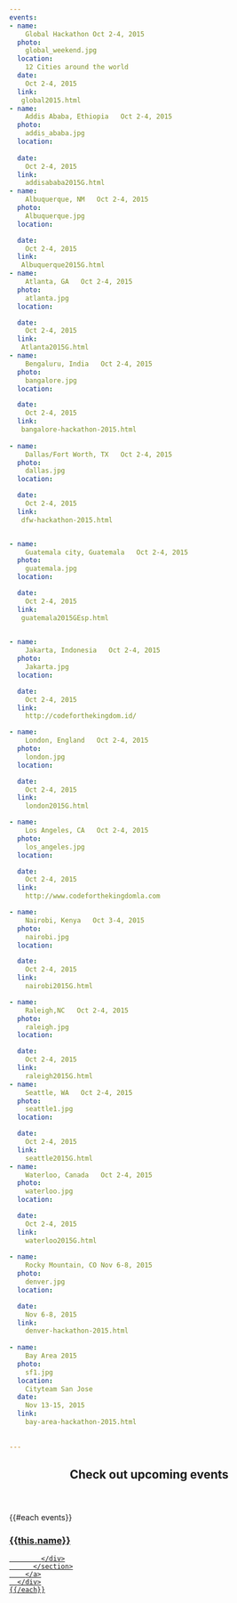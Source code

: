 ```yaml
---
events: 
- name:
    Global Hackathon Oct 2-4, 2015 
  photo:
    global_weekend.jpg
  location:
    12 Cities around the world
  date:
    Oct 2-4, 2015 
  link:
   global2015.html   
- name:
    Addis Ababa, Ethiopia   Oct 2-4, 2015
  photo:
    addis_ababa.jpg
  location:
    
  date:
    Oct 2-4, 2015
  link:
    addisababa2015G.html
- name:
    Albuquerque, NM   Oct 2-4, 2015
  photo:
    Albuquerque.jpg
  location:

  date:
    Oct 2-4, 2015
  link:
   Albuquerque2015G.html
- name:
    Atlanta, GA   Oct 2-4, 2015
  photo:
    atlanta.jpg
  location:

  date:
    Oct 2-4, 2015
  link:
   Atlanta2015G.html
- name:
    Bengaluru, India   Oct 2-4, 2015
  photo:
    bangalore.jpg
  location:

  date:
    Oct 2-4, 2015
  link:
   bangalore-hackathon-2015.html
   
- name:
    Dallas/Fort Worth, TX   Oct 2-4, 2015
  photo:
    dallas.jpg
  location:

  date:
    Oct 2-4, 2015
  link:
   dfw-hackathon-2015.html   


- name:
    Guatemala city, Guatemala   Oct 2-4, 2015
  photo:
    guatemala.jpg
  location:

  date:
    Oct 2-4, 2015
  link:
   guatemala2015GEsp.html

   
- name:
    Jakarta, Indonesia   Oct 2-4, 2015
  photo:
    Jakarta.jpg
  location:

  date:
    Oct 2-4, 2015
  link:
    http://codeforthekingdom.id/

- name:
    London, England   Oct 2-4, 2015
  photo:
    london.jpg
  location:

  date:
    Oct 2-4, 2015 
  link:
    london2015G.html

- name:
    Los Angeles, CA   Oct 2-4, 2015
  photo:
    los_angeles.jpg
  location:

  date:
    Oct 2-4, 2015 
  link:
    http://www.codeforthekingdomla.com   

- name:
    Nairobi, Kenya   Oct 3-4, 2015
  photo:
    nairobi.jpg
  location:

  date:
    Oct 2-4, 2015
  link:
    nairobi2015G.html   

- name:
    Raleigh,NC   Oct 2-4, 2015
  photo:
    raleigh.jpg
  location:

  date:
    Oct 2-4, 2015
  link:
    raleigh2015G.html
- name:
    Seattle, WA   Oct 2-4, 2015
  photo:
    seattle1.jpg
  location:

  date:
    Oct 2-4, 2015 
  link:
    seattle2015G.html
- name:
    Waterloo, Canada   Oct 2-4, 2015
  photo:
    waterloo.jpg
  location:

  date:
    Oct 2-4, 2015 
  link:
    waterloo2015G.html   
    
- name:
    Rocky Mountain, CO Nov 6-8, 2015
  photo:
    denver.jpg
  location:

  date:
    Nov 6-8, 2015 
  link:
    denver-hackathon-2015.html
    
- name:
    Bay Area 2015
  photo:
    sf1.jpg  
  location:
    Cityteam San Jose
  date:
    Nov 13-15, 2015
  link:
    bay-area-hackathon-2015.html    
        
  
---
```



<section class="wrapper style3 container special-alt">
  <header class="major">
    <h2>Check out <strong>upcoming events</strong></h2>
  </header>
  <div class="row">
    {{#each events}}
      <div class="6u">
        <a href="{{this.link}}">
          <section class="event-image" style="background-image: url({{../assets}}/images/events/{{this.photo}});">
            <div class="image-overlay">
              <h3>{{this.name}}</h3>

            </div>
          </section>
        </a>
      </div>
    {{/each}}
  </div>
<!--
       <footer class="major">
        <ul class="buttons">
          <li><a href="#" class="button">See More</a></li>
        </ul>
      </footer>
      -->
</section>
